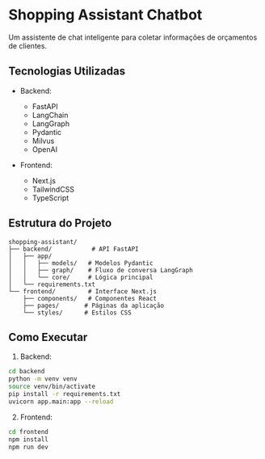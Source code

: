 # Shopping Assistant Chatbot

Um assistente de chat inteligente para coletar informações de orçamentos de clientes.

## Tecnologias Utilizadas

- Backend:
  - FastAPI
  - LangChain
  - LangGraph
  - Pydantic
  - Milvus
  - OpenAI

- Frontend:
  - Next.js
  - TailwindCSS
  - TypeScript

## Estrutura do Projeto

```
shopping-assistant/
├── backend/           # API FastAPI
│   ├── app/
│   │   ├── models/   # Modelos Pydantic
│   │   ├── graph/    # Fluxo de conversa LangGraph
│   │   └── core/     # Lógica principal
│   └── requirements.txt
└── frontend/         # Interface Next.js
    ├── components/   # Componentes React
    ├── pages/       # Páginas da aplicação
    └── styles/      # Estilos CSS
```

## Como Executar

1. Backend:
```bash
cd backend
python -m venv venv
source venv/bin/activate
pip install -r requirements.txt
uvicorn app.main:app --reload
```

2. Frontend:
```bash
cd frontend
npm install
npm run dev
```
